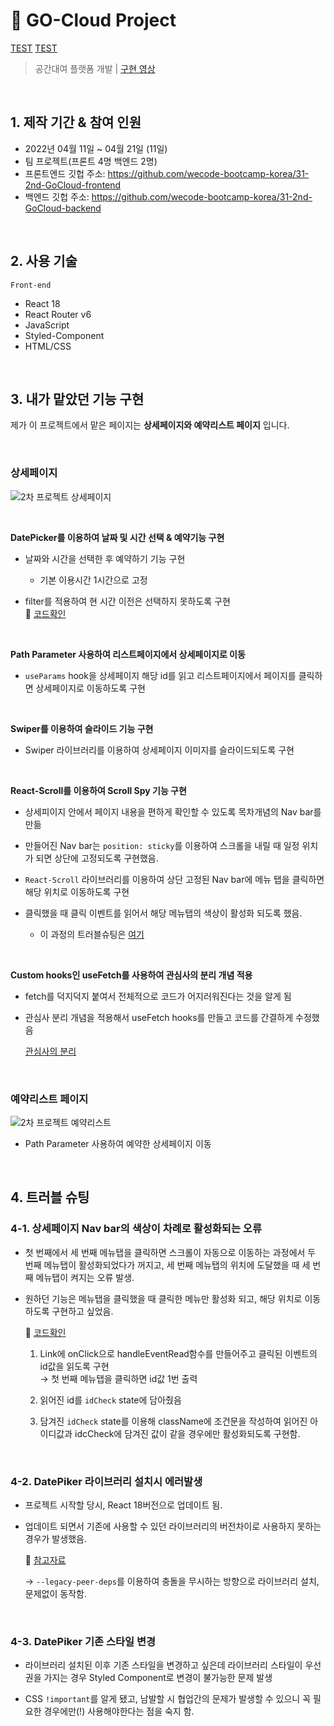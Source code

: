 # :pushpin: GO-Cloud Project
[TEST](#4-트러블-슈팅)
[TEST](4-1-상세페이지-Nav-bar의-색상이-차례로-활성화되는-오류)
> 공간대여 플랫폼 개발 | [구현 영상](https://youtu.be/LltdW7TfhcU)

</br>

## 1. 제작 기간 & 참여 인원

- 2022년 04월 11일 ~ 04월 21일 (11일)
- 팀 프로젝트(프론트 4명 백엔드 2명)
- 프론트엔드 깃헙 주소: https://github.com/wecode-bootcamp-korea/31-2nd-GoCloud-frontend
- 백엔드 깃헙 주소: https://github.com/wecode-bootcamp-korea/31-2nd-GoCloud-backend

</br>

## 2. 사용 기술

`Front-end`

- React 18
- React Router v6
- JavaScript
- Styled-Component
- HTML/CSS

</br>

## 3. 내가 맡았던 기능 구현

제가 이 프로젝트에서 맡은 페이지는 **상세페이지와 예약리스트 페이지** 입니다.

<br>

### 상세페이지

![2차 프로젝트 상세페이지](https://user-images.githubusercontent.com/80018243/165205667-1476b2f3-8dcb-4d3f-af88-944dce48f7cd.gif)

<br>

**DatePicker를 이용하여 날짜 및 시간 선택 & 예약기능 구현**

- 날짜와 시간을 선택한 후 예약하기 기능 구현

  - 기본 이용시간 1시간으로 고정

- filter를 적용하여 현 시간 이전은 선택하지 못하도록 구현  
  :pushpin: [코드확인](https://github.com/Geuni620/31-2nd-GoCloud-frontend/blob/b67968227a897be2230613600e2271ef5cdf2e75/src/pages/Detail/Picker.js#L7)

<br>

**Path Parameter 사용하여 리스트페이지에서 상세페이지로 이동**

- `useParams` hook을 상세페이지 해당 id를 읽고 리스트페이지에서 페이지를 클릭하면 상세페이지로 이동하도록 구현

<br>

**Swiper를 이용하여 슬라이드 기능 구현**

- Swiper 라이브러리를 이용하여 상세페이지 이미지를 슬라이드되도록 구현

<br>

**React-Scroll를 이용하여 Scroll Spy 기능 구현**

- 상세피이지 안에서 페이지 내용을 편하게 확인할 수 있도록 목차개념의 Nav bar를 만듦

- 만들어진 Nav bar는 `position: sticky`를 이용하여 스크롤을 내릴 때 일정 위치가 되면 상단에 고정되도록 구현했음.
- `React-Scroll` 라이브러리를 이용하여 상단 고정된 Nav bar에 메뉴 탭을 클릭하면 해당 위치로 이동하도록 구현
- 클릭했을 때 클릭 이벤트를 읽어서 해당 메뉴탭의 색상이 활성화 되도록 했음.

  - 이 과정의 트러블슈팅은 [여기](#4.-트러블-슈팅)

<br>

**Custom hooks인 useFetch를 사용하여 관심사의 분리 개념 적용**

- fetch를 덕지덕지 붙여서 전체적으로 코드가 어지러워진다는 것을 알게 됨
- 관심사 분리 개념을 적용해서 useFetch hooks를 만들고 코드를 간결하게 수정했음

  [관심사의 분리](https://kaki104.tistory.com/725)

<br>

### 예약리스트 페이지

![2차 프로젝트 예약리스트](https://user-images.githubusercontent.com/80018243/165205894-a91cdc38-d2b9-457c-b165-c3adb0ca411e.gif)

- Path Parameter 사용하여 예약한 상세페이지 이동

<br>

## 4. 트러블 슈팅

### 4-1. 상세페이지 Nav bar의 색상이 차례로 활성화되는 오류

- 첫 번째에서 세 번째 메뉴탭을 클릭하면 스크롤이 자동으로 이동하는 과정에서 두 번째 메뉴탭이 활성화되었다가 꺼지고, 세 번째 메뉴탭의 위치에 도달했을 때 세 번째 메뉴탭이 켜지는 오류 발생.
- 원하던 기능은 메뉴탭을 클릭했을 때 클릭한 메뉴만 활성화 되고, 해당 위치로 이동하도록 구현하고 싶었음.

  :pushpin: [코드확인](https://github.com/Geuni620/31-2nd-GoCloud-frontend/blob/b67968227a897be2230613600e2271ef5cdf2e75/src/pages/Detail/MainNav.js#L14)

  1. Link에 onClick으로 handleEventRead함수를 만들어주고 클릭된 이벤트의 id값을 읽도록 구현  
     → 첫 번째 메뉴탭을 클릭하면 id값 1번 출력

  2. 읽어진 id를 `idCheck` state에 담아줬음
  3. 담겨진 `idCheck` state를 이용해 className에 조건문을 작성하여 읽어진 아이디값과 idcCheck에 담겨진 값이 같을 경우에만 활성화되도록 구현함.

<br>

### 4-2. DatePiker 라이브러리 설치시 에러발생

- 프로젝트 시작할 당시, React 18버전으로 업데이트 됨.
- 업데이트 되면서 기존에 사용할 수 있던 라이브러리의 버전차이로 사용하지 못하는 경우가 발생했음.

  :pushpin: [참고자료](https://velog.io/@yonyas/Fix-the-upstream-dependency-conflict-installing-NPM-packages-%EC%97%90%EB%9F%AC-%ED%95%B4%EA%B2%B0%EA%B8%B0)

  → `--legacy-peer-deps`를 이용하여 충돌을 무시하는 방향으로 라이브러리 설치, 문제없이 동작함.

<br>

### 4-3. DatePiker 기존 스타일 변경

- 라이브러리 설치된 이후 기존 스타일을 변경하고 싶은데 라이브러리 스타일이 우선권을 가지는 경우 Styled Component로 변경이 불가능한 문제 발생

- CSS `!important`를 알게 됐고, 남발할 시 협업간의 문제가 발생할 수 있으니 꼭 필요한 경우에만(!) 사용해야한다는 점을 숙지 함.
